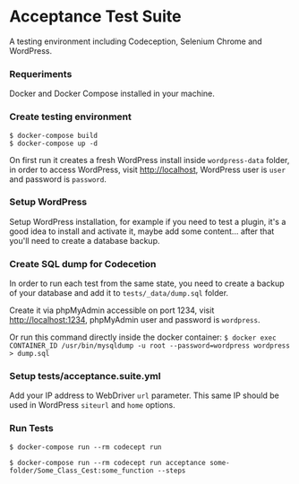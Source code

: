 # Acceptance Test Suite

A testing environment including Codeception, Selenium Chrome and WordPress.

### Requeriments
Docker and Docker Compose installed in your machine.

### Create testing environment
```
$ docker-compose build
$ docker-compose up -d
```

On first run it creates a fresh WordPress install inside `wordpress-data` folder, in order to access WordPress, visit [http://localhost](http://localhost), WordPress user is `user` and password is `password`.

### Setup WordPress
Setup WordPress installation, for example if you need to test a plugin, it's a good idea to install and activate it, maybe add some content... after that you'll need to create a database backup.

### Create SQL dump for Codecetion
In order to run each test from the same state, you need to create a backup of your database and add it to `tests/_data/dump.sql` folder.

Create it via phpMyAdmin accessible on port 1234, visit [http://localhost:1234](http://localhost:1234), phpMyAdmin user and password is `wordpress`.

Or run this command directly inside the docker container:
`$ docker exec CONTAINER_ID /usr/bin/mysqldump -u root --password=wordpress wordpress > dump.sql`

### Setup tests/acceptance.suite.yml
Add your IP address to WebDriver `url` parameter. This same IP should be used in WordPress `siteurl` and `home` options.

### Run Tests
`$ docker-compose run --rm codecept run`

`$ docker-compose run --rm codecept run acceptance some-folder/Some_Class_Cest:some_function --steps`
